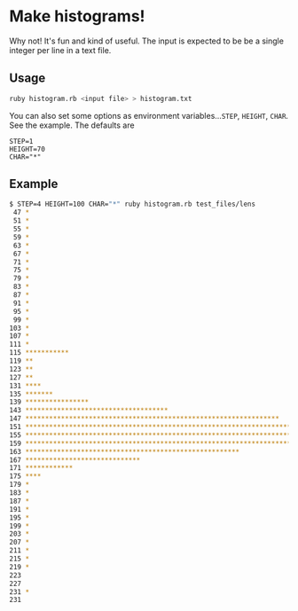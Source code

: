 # Make histograms!

Why not! It's fun and kind of useful. The input is expected to be be a single integer per line in a text file.

## Usage

```bash
ruby histogram.rb <input file> > histogram.txt
```

You can also set some options as environment variables...`STEP`, `HEIGHT`, `CHAR`. See the example. The defaults are 

```
STEP=1
HEIGHT=70
CHAR="*"
```

## Example

```bash
$ STEP=4 HEIGHT=100 CHAR="*" ruby histogram.rb test_files/lens
 47 *
 51 *
 55 *
 59 *
 63 *
 67 *
 71 *
 75 *
 79 *
 83 *
 87 *
 91 *
 95 *
 99 *
103 *
107 *
111 *
115 ***********
119 **
123 **
127 **
131 ****
135 *******
139 ****************
143 ************************************
147 ****************************************************************
151 *******************************************************************************************
155 ***************************************************************************************************
159 **********************************************************************************
163 ******************************************************
167 *****************************
171 ************
175 ****
179 *
183 *
187 *
191 *
195 *
199 *
203 *
207 *
211 *
215 *
219 *
223
227
231 *
231
```